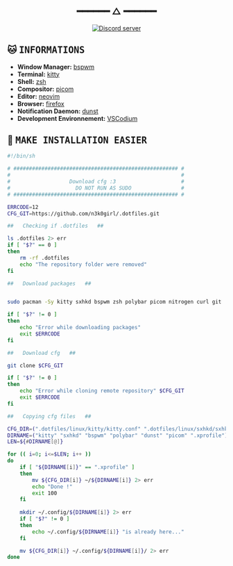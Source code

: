 <h2 align="center"> ━━━━━━  △  ━━━━━━ </h2>
<div align="center">
   <p></p>
   <a href="https://discord.gg/miaou">
      <img alt="Discord server" src="https://discord.com/api/guilds/952168009395486760/embed.png?style=banner4">
   </a>
   <br>
</div>
<p/>
<h2></h2>

<!-- INFORMATION -->
## :cat: <samp>INFORMATIONS</samp>

   

   - **Window Manager:** [bspwm](https://github.com/baskerville/bspwm)
   - **Terminal:** [kitty](https://github.com/kovidgoyal/kitty)
   - **Shell:** [zsh](https://www.zsh.org/)
   - **Compositor:** [picom](https://github.com/yshui/picom)
   - **Editor:** [neovim](https://github.com/neovim/neovim)
   - **Browser:** [firefox](https://www.mozilla.org/en-US/firefox)
   - **Notification Daemon:** [dunst](https://github.com/dunst-project/dunst)
   - **Development Environnement:** [VSCodium](https://github.com/VSCodium/vscodium)

<!-- MAKE INSTALLATION EASIER -->
## 🌿 <samp>MAKE INSTALLATION EASIER</samp>

```bash
#!/bin/sh

# ##################################################### #
#                                                       #
#                   Download cfg :3                     #
#                     DO NOT RUN AS SUDO                #
# ##################################################### #

ERRCODE=12
CFG_GIT=https://github.com/n3k0girl/.dotfiles.git

##   Checking if .dotfiles   ##

ls .dotfiles 2> err
if [ "$?" == 0 ]
then
    rm -rf .dotfiles
    echo "The repository folder were removed"
fi

##   Download packages   ##


sudo pacman -Sy kitty sxhkd bspwm zsh polybar picom nitrogen curl git

if [ "$?" != 0 ]
then
    echo "Error while downloading packages"
    exit $ERRCODE
fi

##   Download cfg   ##

git clone $CFG_GIT

if [ "$?" != 0 ]
then
    echo "Error while cloning remote repository" $CFG_GIT
    exit $ERRCODE
fi

##   Copying cfg files   ##

CFG_DIR=(".dotfiles/linux/kitty/kitty.conf" ".dotfiles/linux/sxhkd/sxhkdrc" ".dotfiles/linux/bspwm/bspwmrc" ".dotfiles/linux/polybar/*" ".dotfiles/linux/dunst/dunstrc" ".dotfiles/linux/picom/picom.conf" ".dotfiles/linux/.xprofile")
DIRNAME=("kitty" "sxhkd" "bspwm" "polybar" "dunst" "picom" ".xprofile")
LEN=${#DIRNAME[@]}

for (( i=0; i<=$LEN; i++ ))
do
    if [ "${DIRNAME[i]}" == ".xprofile" ]
    then
        mv ${CFG_DIR[i]} ~/${DIRNAME[i]} 2> err
        echo "Done !"
        exit 100
    fi
  
    mkdir ~/.config/${DIRNAME[i]} 2> err
    if [ "$?" != 0 ]
    then
        echo ~/.config/${DIRNAME[i]} "is already here..."
    fi

    mv ${CFG_DIR[i]} ~/.config/${DIRNAME[i]}/ 2> err
done
```
